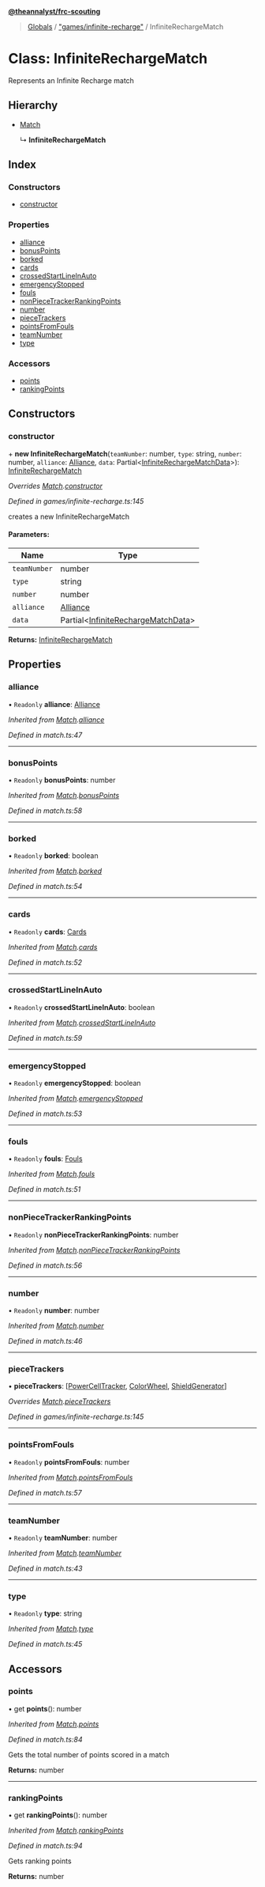 **[@theannalyst/frc-scouting](../README.md)**

> [Globals](../globals.md) / ["games/infinite-recharge"](../modules/_games_infinite_recharge_.md) / InfiniteRechargeMatch

# Class: InfiniteRechargeMatch

Represents an Infinite Recharge match

## Hierarchy

* [Match](_match_.match.md)

  ↳ **InfiniteRechargeMatch**

## Index

### Constructors

* [constructor](_games_infinite_recharge_.infiniterechargematch.md#constructor)

### Properties

* [alliance](_games_infinite_recharge_.infiniterechargematch.md#alliance)
* [bonusPoints](_games_infinite_recharge_.infiniterechargematch.md#bonuspoints)
* [borked](_games_infinite_recharge_.infiniterechargematch.md#borked)
* [cards](_games_infinite_recharge_.infiniterechargematch.md#cards)
* [crossedStartLineInAuto](_games_infinite_recharge_.infiniterechargematch.md#crossedstartlineinauto)
* [emergencyStopped](_games_infinite_recharge_.infiniterechargematch.md#emergencystopped)
* [fouls](_games_infinite_recharge_.infiniterechargematch.md#fouls)
* [nonPieceTrackerRankingPoints](_games_infinite_recharge_.infiniterechargematch.md#nonpiecetrackerrankingpoints)
* [number](_games_infinite_recharge_.infiniterechargematch.md#number)
* [pieceTrackers](_games_infinite_recharge_.infiniterechargematch.md#piecetrackers)
* [pointsFromFouls](_games_infinite_recharge_.infiniterechargematch.md#pointsfromfouls)
* [teamNumber](_games_infinite_recharge_.infiniterechargematch.md#teamnumber)
* [type](_games_infinite_recharge_.infiniterechargematch.md#type)

### Accessors

* [points](_games_infinite_recharge_.infiniterechargematch.md#points)
* [rankingPoints](_games_infinite_recharge_.infiniterechargematch.md#rankingpoints)

## Constructors

### constructor

\+ **new InfiniteRechargeMatch**(`teamNumber`: number, `type`: string, `number`: number, `alliance`: [Alliance](../modules/_match_.md#alliance), `data`: Partial\<[InfiniteRechargeMatchData](../interfaces/_games_infinite_recharge_.infiniterechargematchdata.md)>): [InfiniteRechargeMatch](_games_infinite_recharge_.infiniterechargematch.md)

*Overrides [Match](_match_.match.md).[constructor](_match_.match.md#constructor)*

*Defined in games/infinite-recharge.ts:145*

creates a new InfiniteRechargeMatch

#### Parameters:

Name | Type |
------ | ------ |
`teamNumber` | number |
`type` | string |
`number` | number |
`alliance` | [Alliance](../modules/_match_.md#alliance) |
`data` | Partial\<[InfiniteRechargeMatchData](../interfaces/_games_infinite_recharge_.infiniterechargematchdata.md)> |

**Returns:** [InfiniteRechargeMatch](_games_infinite_recharge_.infiniterechargematch.md)

## Properties

### alliance

• `Readonly` **alliance**: [Alliance](../modules/_match_.md#alliance)

*Inherited from [Match](_match_.match.md).[alliance](_match_.match.md#alliance)*

*Defined in match.ts:47*

___

### bonusPoints

• `Readonly` **bonusPoints**: number

*Inherited from [Match](_match_.match.md).[bonusPoints](_match_.match.md#bonuspoints)*

*Defined in match.ts:58*

___

### borked

• `Readonly` **borked**: boolean

*Inherited from [Match](_match_.match.md).[borked](_match_.match.md#borked)*

*Defined in match.ts:54*

___

### cards

• `Readonly` **cards**: [Cards](../interfaces/_match_.cards.md)

*Inherited from [Match](_match_.match.md).[cards](_match_.match.md#cards)*

*Defined in match.ts:52*

___

### crossedStartLineInAuto

• `Readonly` **crossedStartLineInAuto**: boolean

*Inherited from [Match](_match_.match.md).[crossedStartLineInAuto](_match_.match.md#crossedstartlineinauto)*

*Defined in match.ts:59*

___

### emergencyStopped

• `Readonly` **emergencyStopped**: boolean

*Inherited from [Match](_match_.match.md).[emergencyStopped](_match_.match.md#emergencystopped)*

*Defined in match.ts:53*

___

### fouls

• `Readonly` **fouls**: [Fouls](../interfaces/_match_.fouls.md)

*Inherited from [Match](_match_.match.md).[fouls](_match_.match.md#fouls)*

*Defined in match.ts:51*

___

### nonPieceTrackerRankingPoints

• `Readonly` **nonPieceTrackerRankingPoints**: number

*Inherited from [Match](_match_.match.md).[nonPieceTrackerRankingPoints](_match_.match.md#nonpiecetrackerrankingpoints)*

*Defined in match.ts:56*

___

### number

• `Readonly` **number**: number

*Inherited from [Match](_match_.match.md).[number](_match_.match.md#number)*

*Defined in match.ts:46*

___

### pieceTrackers

•  **pieceTrackers**: [[PowerCellTracker](_games_infinite_recharge_.powercelltracker.md), [ColorWheel](_games_infinite_recharge_.colorwheel.md), [ShieldGenerator](_games_infinite_recharge_.shieldgenerator.md)]

*Overrides [Match](_match_.match.md).[pieceTrackers](_match_.match.md#piecetrackers)*

*Defined in games/infinite-recharge.ts:145*

___

### pointsFromFouls

• `Readonly` **pointsFromFouls**: number

*Inherited from [Match](_match_.match.md).[pointsFromFouls](_match_.match.md#pointsfromfouls)*

*Defined in match.ts:57*

___

### teamNumber

• `Readonly` **teamNumber**: number

*Inherited from [Match](_match_.match.md).[teamNumber](_match_.match.md#teamnumber)*

*Defined in match.ts:43*

___

### type

• `Readonly` **type**: string

*Inherited from [Match](_match_.match.md).[type](_match_.match.md#type)*

*Defined in match.ts:45*

## Accessors

### points

• get **points**(): number

*Inherited from [Match](_match_.match.md).[points](_match_.match.md#points)*

*Defined in match.ts:84*

Gets the total number of points scored in a match

**Returns:** number

___

### rankingPoints

• get **rankingPoints**(): number

*Inherited from [Match](_match_.match.md).[rankingPoints](_match_.match.md#rankingpoints)*

*Defined in match.ts:94*

Gets ranking points

**Returns:** number
